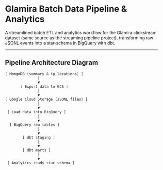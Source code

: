 # Glamira Batch Data Pipeline & Analytics

A streamlined batch ETL and analytics workflow for the Glamira clickstream dataset (same source as the streaming pipeline project), transforming raw JSONL events into a star‑schema in BigQuery with dbt.

---

## Pipeline Architecture Diagram

```text
[ MongoDB (summary & ip_locations) ]
               │
               ▼
       [ Export data to GCS ]
               │
               ▼
[ Google Cloud Storage (JSONL files) ]
               │
               ▼
 [ Load data into BigQuery ]
               │
               ▼
  [ BigQuery raw tables ]
               │
               ▼
        [ dbt staging ]
               │
               ▼
        [ dbt marts ]
               │
               ▼
 [ Analytics-ready star schema ]
```
